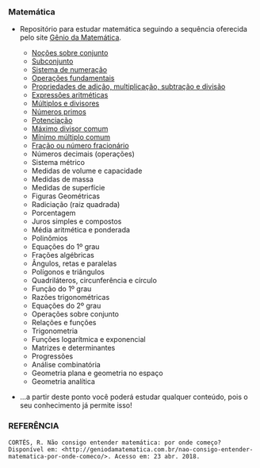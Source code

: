 ### Matemática

* Repositório para estudar matemática seguindo a sequência oferecida pelo site [Gênio da Matemática](http://geniodamatematica.com.br/).


  * [Noções sobre conjunto](https://github.com/ranielcsar/Matematica/blob/master/Arquivos%20MD/No%C3%A7%C3%B5es-sobre-conjuntos.md "Conjuntos")
  * [Subconjunto](https://github.com/ranielcsar/Matematica/blob/master/Arquivos%20MD/Subconjuntos.md "Subconjuntos")
  * [Sistema de numeração](https://github.com/ranielcsar/Matematica/blob/master/Arquivos%20MD/Sistema-de-numeracao.md "Sistema de numeração")
  * [Operações fundamentais](https://github.com/ranielcsar/Matematica/blob/master/Arquivos%20MD/Opera%C3%A7%C3%B5es-fundamentais.md "Operações fundamentais")
  * [Propriedades de adição, multiplicação, subtração e divisão](https://github.com/ranielcsar/Matematica/blob/master/Arquivos%20MD/Propriedades.md "Propriedades")
  * [Expressões aritméticas](https://github.com/ranielcsar/Matematica/blob/master/Arquivos%20MD/Express%C3%B5es.md "Expressões")
  * [Múltiplos e divisores](https://github.com/ranielcsar/Matematica/blob/master/Arquivos%20MD/Multiplos-Divisores.md "x ÷")
  * [Números primos](https://github.com/ranielcsar/Matematica/blob/master/Arquivos%20MD/Primos.md "Primos")
  * [Potenciação](https://github.com/ranielcsar/Matematica/blob/master/Arquivos%20MD/Potencia.md "Aô potência")
  * [Máximo divisor comum](https://github.com/ranielcsar/Matematica/blob/master/Arquivos%20MD/MDC.md "MDC da minha vida")
  * [Mínimo múltiplo comum](https://github.com/ranielcsar/Matematica/blob/master/Arquivos%20MD/MMC.md "mê mê cê")
  * [Fração ou número fracionário](https://github.com/ranielcsar/Matematica/blob/master/Arquivos%20MD/Fra%C3%A7%C3%B5es.md "#partiu")
  * Números decimais (operações)
  * Sistema métrico
  * Medidas de volume e capacidade
  * Medidas de massa
  * Medidas de superfície
  * Figuras Geométricas
  * Radiciação (raiz quadrada)
  * Porcentagem
  * Juros simples e compostos
  * Média aritmética e ponderada
  * Polinômios
  * Equações do 1º grau
  * Frações algébricas
  * Ângulos, retas e paralelas
  * Polígonos e triângulos
  * Quadriláteros, circunferência e círculo
  * Função do 1º grau
  * Razões trigonométricas
  * Equações do 2º grau
  * Operações sobre conjunto
  * Relações e funções
  * Trigonometria
  * Funções logarítmica e exponencial
  * Matrizes e determinantes
  * Progressões
  * Análise combinatória
  * Geometria plana e geometria no espaço
  * Geometria analítica
* …a partir deste ponto você poderá estudar qualquer conteúdo, pois o seu conhecimento já permite isso!


### REFERÊNCIA

    CORTÊS, R. Não consigo entender matemática: por onde começo? Disponível em: <http://geniodamatematica.com.br/nao-consigo-entender-matematica-por-onde-comeco/>. Acesso em: 23 abr. 2018.
